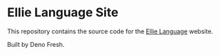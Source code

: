 # Ellie Language Site
This repository contains the source code for the [Ellie Language](https://ellie-lang.org) website.

Built by Deno Fresh.

